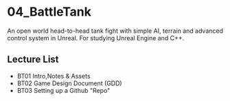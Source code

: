 # 04_BattleTank
An open world head-to-head tank fight with simple AI, terrain and advanced control system in Unreal.
For studying Unreal Engine and C++.

## Lecture List
* BT01 Intro,Notes & Assets
* BT02 Game Design Document (GDD)
* BT03 Setting up a Github "Repo"